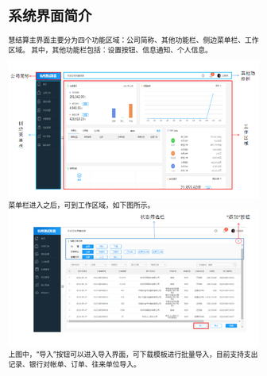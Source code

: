 # 系统界面简介
慧结算主界面主要分为四个功能区域：公司简称、其他功能栏、侧边菜单栏、工作区域。
其中，其他功能栏包括：设置按钮、信息通知、个人信息。

![](/assets/18.jpg)
菜单栏进入之后，可到工作区域，如下图所示。
![](/assets/20.jpg)
上图中，“导入”按钮可以进入导入界面，可下载模板进行批量导入，目前支持支出记录、银行对帐单、订单、往来单位导入。
